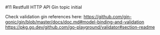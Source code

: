 #11 Restfulll HTTP API Gin topic initial

Check validation gin references here:
https://github.com/gin-gonic/gin/blob/master/docs/doc.md#model-binding-and-validation
https://pkg.go.dev/github.com/go-playground/validator#section-readme